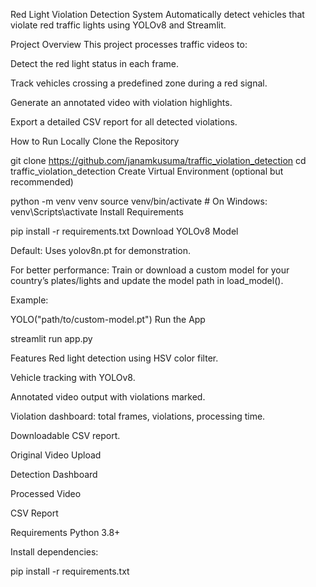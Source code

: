 Red Light Violation Detection System
Automatically detect vehicles that violate red traffic lights using YOLOv8 and Streamlit.

Project Overview
This project processes traffic videos to:

Detect the red light status in each frame.

Track vehicles crossing a predefined zone during a red signal.

Generate an annotated video with violation highlights.

Export a detailed CSV report for all detected violations.

How to Run Locally
Clone the Repository


git clone https://github.com/janamkusuma/traffic_violation_detection
cd traffic_violation_detection
Create Virtual Environment (optional but recommended)


python -m venv venv
source venv/bin/activate  # On Windows: venv\Scripts\activate
Install Requirements


pip install -r requirements.txt
Download YOLOv8 Model

Default: Uses yolov8n.pt for demonstration.

For better performance: Train or download a custom model for your country’s plates/lights and update the model path in load_model().

Example:


YOLO("path/to/custom-model.pt")
Run the App


streamlit run app.py

Features
Red light detection using HSV color filter.

Vehicle tracking with YOLOv8.

Annotated video output with violations marked.

Violation dashboard: total frames, violations, processing time.

Downloadable CSV report.

 
Original Video Upload

Detection Dashboard

Processed Video

CSV Report

Requirements
Python 3.8+

Install dependencies:


pip install -r requirements.txt



